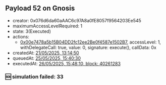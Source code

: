 ## Payload 52 on Gnosis

- creator: 0x076d6da60aAAC6c97A8a0fE8057f9564203Ee545
- maximumAccessLevelRequired: 1
- state: 3(Executed)
- actions:
  - [0x00e7478a5b15B04DD2fc12ee2Be0f4587e1502B7](https://gnosisscan.io/tx/0x00e7478a5b15B04DD2fc12ee2Be0f4587e1502B7), accessLevel: 1, withDelegateCall: true, value: 0, signature: execute(), callData: 0x
- createdAt: [21/05/2025, 13:14:50](https://gnosisscan.io/tx/0xa044a5cebf289b478ca35b56a4013820f588103a1503c3883790407b5d53ab2f)
- queuedAt: [25/05/2025, 15:40:30](https://gnosisscan.io/tx/0x4aa1b4894f73b537e3c2a98f2d3d82b74a1d3c847551400113d57ee72916ef4a)
- executedAt: [26/05/2025, 15:48:10, block: 40261283](https://gnosisscan.io/tx/0x0d67c8573e82324ecb1814a72742c8cacc5242c99195ae0a7c1049a4d2a7a82e)

### :sos: simulation failed: 33
